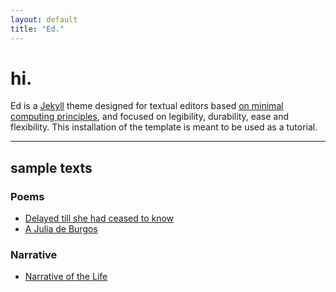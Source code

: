 ```yaml
---
layout: default
title: "Ed."
---
```



# hi.

Ed is a [Jekyll](https://jekyllrb.com/) theme designed for textual editors based [on minimal computing principles](http://go-dh.github.io/mincomp/), and focused on legibility, durability, ease and flexibility. This installation of the template is meant to be used as a tutorial.

---


## sample texts

### Poems
  
- [Delayed till she had ceased to know](https://elotroalex.github.io/ed-tutorial/texts/delayed/)
- [A Julia de Burgos](https://elotroalex.github.io/ed-tutorial/texts/a-julia/)

### Narrative

- [Narrative of the Life](https://elotroalex.github.io/ed-tutorial/texts/narrative/)

